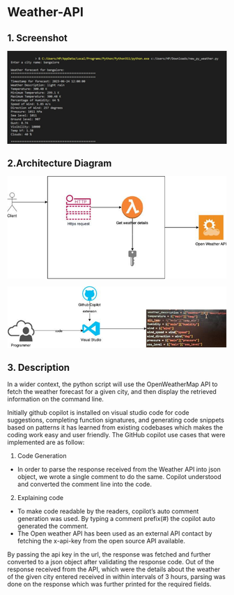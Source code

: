 # Weather-API

## 1. Screenshot

![API Screenshot](https://github.com/Fastest-Coder-First/Lakshitaa_Anshal/blob/main/Code%20Screenshot_WeatherAPI.jpeg)

## 2.Architecture Diagram

<!-- Architecture Diagram -->
![Architecture Diagram](https://github.com/Fastest-Coder-First/Lakshitaa_Anshal/blob/main/ArchitectureDiagram_WeatherAPI.jpeg)

<!-- Code using Github Pilot -->
![GithubCopilot](https://github.com/Fastest-Coder-First/Lakshitaa_Anshal/blob/main/GithubCopilot_WeatherAPI.jpeg)

## 3. Description
In a wider context, the python script will use the OpenWeatherMap API to fetch the weather forecast for a given city, and then display the retrieved information on the command line.

Initially github copilot is installed on visual studio code for code suggestions, completing function signatures, and generating code snippets based on patterns it has learned from existing codebases which makes the coding work easy and user friendly. The GitHub copilot use cases that were implemented are as follow:

1. Code Generation 
 -  In order to parse the response received from the Weather API into json object, we wrote a single comment to do the same. Copilot understood and converted the comment line into the code.

2. Explaining code
 -  To make code readable by the readers, copilot’s auto comment generation was used. By typing a comment prefix(#) the copilot auto generated the comment.
 -  The Open weather API has been used as an external API contact by fetching the x-api-key from the open source API available.

By passing the api key in the url, the response was fetched and further converted to a json object after validating the response code. Out of the response received from the API, which were the details about the weather of the given city entered received in within intervals of 3 hours, parsing was done on the response which was further printed for the required fields.
